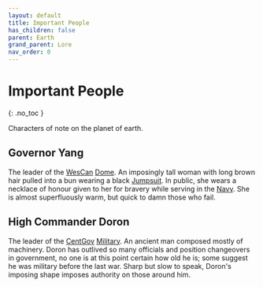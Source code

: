```yaml
---
layout: default
title: Important People
has_children: false
parent: Earth
grand_parent: Lore
nav_order: 0
---
```

# Important People
{: .no_toc }

Characters of note on the planet of earth.

## Governor Yang
The leader of the [WesCan](Game/Terms-And-Jargon#WesCan) [Dome](Game/Terms-And-Jargon#Dome). An imposingly tall woman with long brown hair pulled into a bun wearing a black [Jumpsuit](Game/Blocks/Jumpsuit). In public, she wears a necklace of honour given to her for bravery while serving in the [Navy](Game/Government#Navy). She is almost superfluously warm, but quick to damn those who fail.

## High Commander Doron
The leader of the [CentGov](Game/Terms-And-Jargon#CentGov) [Military](Game/Government#Military). An ancient man composed mostly of machinery. Doron has outlived so many officials and position changeovers in government, no one is at this point certain how old he is; some suggest he was military before the last war. Sharp but slow to speak, Doron's imposing shape imposes authority on those around him.
